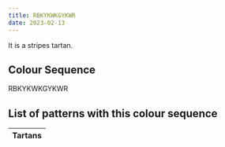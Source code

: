 ```yaml
---
title: RBKYKWKGYKWR
date: 2023-02-13
---
```

<no value>

It is a <no value> stripes tartan.


## Colour Sequence
RBKYKWKGYKWR

## List of patterns with this colour sequence

| Tartans |
|---------------|
